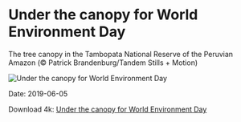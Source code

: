 # Under the canopy for World Environment Day

The tree canopy in the Tambopata National Reserve of the Peruvian Amazon (© Patrick Brandenburg/Tandem Stills + Motion)

![Under the canopy for World Environment Day](https://bing.com/th?id=OHR.PeruvianRainforest_EN-US4826244876_UHD.jpg&rf=LaDigue_UHD.jpg&pid=hp&w=1024&h=576)

Date: 2019-06-05

Download 4k: [Under the canopy for World Environment Day](https://bing.com/th?id=OHR.PeruvianRainforest_EN-US4826244876_UHD.jpg&rf=LaDigue_UHD.jpg&pid=hp&w=3840&h=2160)

